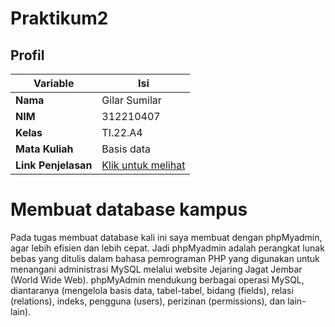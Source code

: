 # Praktikum2

## Profil
| Variable | Isi |
| -------- | --- |
| **Nama** | Gilar Sumilar |
| **NIM** | 312210407 |
| **Kelas** | TI.22.A4 |
| **Mata Kuliah** | Basis data |
| **Link Penjelasan** | [Klik untuk melihat](https://view.officeapps.live.com/op/view.aspx?src=https%3A%2F%2Fraw.githubusercontent.com%2FGilarSumilar%2FPraktikum2%2Fmain%2FPenjelasan%2520pembuatan%2520.docx&wdOrigin=BROWSELINK) |

# Membuat database kampus

Pada tugas membuat database kali ini saya membuat dengan phpMyadmin, agar lebih efisien dan lebih cepat. 
Jadi phpMyadmin adalah perangkat lunak bebas yang ditulis dalam bahasa pemrograman PHP yang digunakan untuk menangani administrasi MySQL melalui website Jejaring Jagat Jembar (World Wide Web). phpMyAdmin mendukung berbagai operasi MySQL, diantaranya (mengelola basis data, tabel-tabel, bidang (fields), relasi (relations), indeks, pengguna (users), perizinan (permissions), dan lain-lain).
